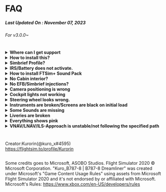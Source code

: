 # FAQ
##### Last Updated On : November 07, 2023
###### For v3.0.0~


#
<details><summary><strong>Where can I get support</strong></summary>
  
- Read following FAQ before contact support.
  >It solves 99% of the problem.
- Support requests should be directed to the HorizonSim discord.
  - Link: https://discord.gg/Peyby68DTs
</details>


<details><summary><strong>How to install this?</strong></summary>

- extract Kuro_B787-8.***.zip and drag and drop Kuro_B787-8 folder to your MSFS Community folder.
   >- Recommend to Use [7-Zip](https://www.7-zip.org) to extract downloaded zip file. (not WinRAR, it often cause file errors.)  

  
  <strong>Required Contents :</strong>
 - MSFS Premium Delux Version (B787-10)  
   >~~HeavyDivision's B78XH(any version)~~ ; is no longer required since v2.0.0. And <strong>if you have used Stable/DEV version, it should be removed.</strong>

</details>

<details><summary><strong>Simbrief Profile?</strong></summary></big>
 
- [SimBrief Profile
(GENX-1B64/TRENT1000-H2)](https://dispatch.simbrief.com/airframes/share/337573_1689936264695)
- is the same as that shown in the simbrief by default.↓
  
![image](https://media.discordapp.net/attachments/746019679163777109/1171439564754259978/image.png?ex=655caf1c&is=654a3a1c&hm=2eece7a5c4e49c8e9c510da2a90fdd2b91a820f71907e045a078d0d8950c4dad&=)

</details>

<details><summary><strong>IRS/Battery does not activate.</strong></summary>
  
- is because of interference from outdated Light/Improvement Mod (e.g.:NewLight mod)
  
  Fix: Remove mods for B787-8 from Community  
  >If you’ve been using Newlight, Remove:  
  >z-Newlight-settinglight-AS-B787-10  
  >z-Newlight-settinglight-Kuro_B787_8  


</details>

<details><summary><strong>How to install FTSim+ Sound Pack</strong></summary>
  
- Follow official FTSim+ instruction(INFO.pdf). (or ask FTSim)
  >- B787Genx_Sp (FS2020) v1.17 For Kuro v2 Package
  >- B787RR_Sp (FS2020) v1.49b For Kuro v2 Package

>(Google “MSFS 787 Soundpack” to find FTSim’s awesome soundpacks)  
</details>

<details><summary><strong>No Cabin interior?</strong></summary></big>
  
- No.

</details>

<details><summary><strong>No EFB/Simbrief injections?</strong></summary>

- Update to v3.0.0+

</details>

<details><summary><strong>Camera positioning is wrong</strong></summary>

- Remove all camera mods from your Community folder.

</details>

<details><summary><strong>Cockpit lights not working</strong></summary>

- Remove all light mods from your Community folder.

</details>

<details><summary><strong>Steering wheel looks wrong.</strong></summary>

- Ask the original livery creator to update their model.
  >(Keep in mind that third party Liveries are not supported by me.)

</details>

<details><summary><strong>Instruments are broken/Screens are black on initial load</strong></summary>

- (First of all, have you installed MSFS B787-10?)
- Delete HeavyDivision’s B78XH mod
- Update B787-10 from Content Manager
- maybe because of interference from outdated Light/Improvement Mod (e.g.:NewLight mod)  
  Fix: Remove mods for B787-8 from Community  
  >If you’ve been using Newlight, Remove:  
  >z-Newlight-settinglight-AS-B787-10  
  >z-Newlight-settinglight-Kuro_B787_8 

</details>


<details><summary><strong>Some Sounds are missing</strong></summary>

- All Soundpacks released before AAU2 Update(1.33.8.0,  Date: June 23th, 2023) are no longer compatible.
(So if you’re FTSim user, you need to update Soundpacks to v1.47(v1.49?) or late
  >(Keep in mind that third party Soundpacks are bot supported by me.)r)
</details>

<details><summary><strong>Liveries are broken</strong></summary>

- Ask the original livery creator.
  >(Keep in mind that third party Liveries are not supported by me.)

</details>

<details><summary><strong>Everything shows pink</strong></summary>

- Update B787-10 from Content Manager
- Stop using pirated contents.  
- <strong>Required Contents :
   - MSFS Premium Delux Version (B787-10)</strong>

</details>

<details><summary><strong>VNAV/LNAV/ILS-Approach is unstable/not following the specified path</strong></summary>

- Adjust Joystick dead-zone setting [20%-50%]  

![image](https://cdn.discordapp.com/attachments/770835189419999262/802254518376464424/Deadzone_Controls.png)

</details>

#
Creator:Kurorin(@kuro_x#4595)  
https://flightsim.to/profile/Kurorin
##
Some credits goes to Microsoft, ASOBO Studios.
Flight Simulator 2020 © Microsoft Corporation.
"Kuro_B787-8 | B787-8 Dreamliner" was created under Microsoft's "Game Content Usage Rules" using assets from Microsoft Flight Simulator 2020 and it's not endorsed by or affiliated with Microsoft.
Microsoft's Rules: https://www.xbox.com/en-US/developers/rules
